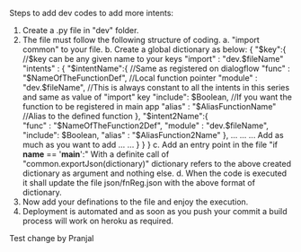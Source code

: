 Steps to add dev codes to add more intents:

1. Create a <fileName>.py file in "dev" folder.
2. The file must follow the following structure of coding.
	a. "import common" to your file.
	b. Create a global dictionary as below:
		{
			"$key":{											//$key can be any given name to your keys
				"import"  : "dev.$fileName"
				"intents" : {
					"$intentName":{								//Same as registered on dialogflow
					"func" : "$NameOfTheFunctionDef",			//Local function pointer
  					"module" : "dev.$fileName",					//This is always constant to all the intents in this series and same as value of "import" key
  					"include": $Boolean,						//If you want the function to be registered in main app
  					"alias" : "$AliasFunctionName"				//Alias to the defined function
					},
					"$intent2Name":{			
					"func" : "$NameOfTheFunction2Def",
  					"module" : "dev.$fileName",		
  					"include": $Boolean,			
  					"alias" : "$AliasFunction2Name"	
					},
					...
					...
					...		Add as much as you want to add
					...
					...
				}
			}
		}
	c. Add an entry point in the file "if __name__ == '__main__':" With a definite call of "common.exportJson(dictionary)" dictionary refers to the above created dictionary as argument and nothing else. 
	d. When the code is executed it shall update the file json/fnReg.json with the above format of dictionary.
3. Now add your definations to the file and enjoy the execution. 
4. Deployment is automated and as soon as you push your commit a build process will work on heroku as required.

Test change by Pranjal
